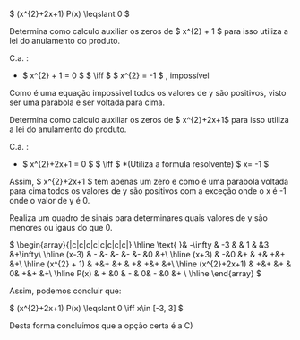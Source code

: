 $ (x^{2}+2x+1) P(x) \leqslant  0 $

Determina como calculo auxiliar  os zeros de $  x^{2} + 1 $ para isso utiliza a lei do anulamento do produto. 

  C.a. :  
  
   - $ x^{2} + 1 = 0 $ $ \iff $ $ x^{2} = -1 $ , impossível

Como é uma equação impossivel todos os valores de y são positivos, visto ser uma parabola e ser voltada para cima. 

Determina como calculo auxiliar  os zeros de $  x^{2}+2x+1$ para isso utiliza a lei do anulamento do produto. 

  C.a. :  
  
   - $ x^{2}+2x+1 = 0 $ $ \iff $ *(Utiliza a formula resolvente) $ x= -1 $ 

Assim, $ x^{2}+2x+1 $ tem apenas um zero e como é uma parabola voltada para cima todos os valores de y são positivos com a exceção onde o x é -1 onde o valor de y é 0. 

Realiza um quadro de sinais para determinares quais valores de y são menores ou igaus do que 0.


$
\begin{array}{|c|c|c|c|c|c|c|c|}
\hline
\text{ }& -\infty  & -3 &   & 1 & &3 &+\infty\\
\hline
(x-3) & - &- &- &- &- &0 &+\\
\hline
(x+3) & -&0 &+ & +& +&+ &+\\
\hline
(x^{2} + 1) & +&+ &+ & +& +&+ &+\\
\hline
(x^{2}+2x+1) & +&+ &+ & 0& +&+ &+\\
\hline
P(x) & + &0 & - & 0& - &0 &+ \\
\hline
\end{array}
$

Assim, podemos concluir que: 

$ (x^{2}+2x+1) P(x) \leqslant  0 \iff x\in [-3, 3]   $

Desta forma concluímos que a opção certa é a C)
